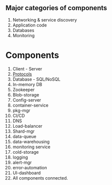 ## Major categories of components
1. Networking & service discovery 
2. Application code
3. Databases
4. Monitoring 


# Components

1. Client - Server
2. [Protocols](https://github.com/sahilverma0696/High-Level-Design/blob/main/components/protocols.md)
3. Database - SQL/NoSQL
4. In-memory DB
5. Zookeeper
6. Blob-storage
7. Config-server
8. container-service
9. pkg-mgr
10. CI/CD
11. DNS
12. Load-balancer
13. Shard-mgr
14. data-queue
15. data-warehousing 
16. monitoring service
17. cold-storage
18. logging
19. alert-mgr
20. error-automation
21. UI-dashboard
22. All components connected. 